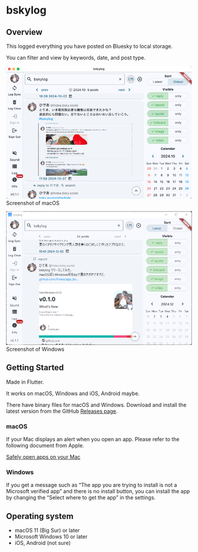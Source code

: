 # bskylog

## Overview

This logged everything you have posted on Bluesky to local storage.

You can filter and view by keywords, date, and post type.

![Screenshot of macOS](assets/images/screenshot_macos.png)
Screenshot of macOS

![Screenshot of Windows](assets/images/screenshot_windows.png)
Screenshot of Windows

## Getting Started

Made in Flutter.

It works on macOS, Windows and iOS, Android maybe.

There have binary files for macOS and Windows.
Download and install the latest version from the GitHub [Releases page](https://github.com/hidea/app_bskylog/releases).

### macOS

If your Mac displays an alert when you open an app.
Please refer to the following document from Apple.

[Safely open apps on your Mac](https://support.apple.com/102445)

### Windows

If you get a message such as “The app you are trying to install is not a Microsoft verified app” and there is no install button,
you can install the app by changing the “Select where to get the app” in the settings.

## Operating system

- macOS 11 (Big Sur) or later
- Microsoft Windows 10 or later
- iOS, Android (not sure)

